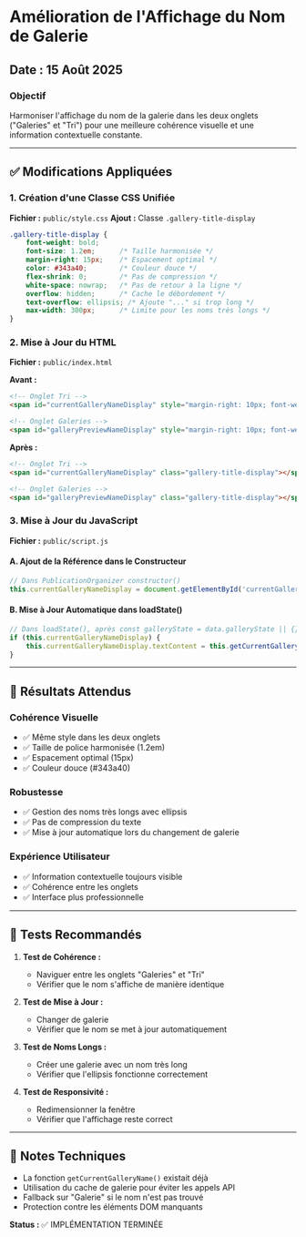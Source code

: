 # Amélioration de l'Affichage du Nom de Galerie

## Date : 15 Août 2025

### Objectif
Harmoniser l'affichage du nom de la galerie dans les deux onglets ("Galeries" et "Tri") pour une meilleure cohérence visuelle et une information contextuelle constante.

---

## ✅ Modifications Appliquées

### 1. Création d'une Classe CSS Unifiée
**Fichier :** `public/style.css`
**Ajout :** Classe `.gallery-title-display`

```css
.gallery-title-display {
    font-weight: bold;
    font-size: 1.2em;      /* Taille harmonisée */
    margin-right: 15px;    /* Espacement optimal */
    color: #343a40;        /* Couleur douce */
    flex-shrink: 0;        /* Pas de compression */
    white-space: nowrap;   /* Pas de retour à la ligne */
    overflow: hidden;      /* Cache le débordement */
    text-overflow: ellipsis; /* Ajoute "..." si trop long */
    max-width: 300px;      /* Limite pour les noms très longs */
}
```

### 2. Mise à Jour du HTML
**Fichier :** `public/index.html`

**Avant :**
```html
<!-- Onglet Tri -->
<span id="currentGalleryNameDisplay" style="margin-right: 10px; font-weight: bold;"></span>

<!-- Onglet Galeries -->
<span id="galleryPreviewNameDisplay" style="margin-right: 10px; font-weight: bold; font-size: 1.2em;"></span>
```

**Après :**
```html
<!-- Onglet Tri -->
<span id="currentGalleryNameDisplay" class="gallery-title-display"></span>

<!-- Onglet Galeries -->
<span id="galleryPreviewNameDisplay" class="gallery-title-display"></span>
```

### 3. Mise à Jour du JavaScript
**Fichier :** `public/script.js`

#### A. Ajout de la Référence dans le Constructeur
```javascript
// Dans PublicationOrganizer constructor()
this.currentGalleryNameDisplay = document.getElementById('currentGalleryNameDisplay');
```

#### B. Mise à Jour Automatique dans loadState()
```javascript
// Dans loadState(), après const galleryState = data.galleryState || {};
if (this.currentGalleryNameDisplay) {
    this.currentGalleryNameDisplay.textContent = this.getCurrentGalleryName();
}
```

---

## 🎯 Résultats Attendus

### Cohérence Visuelle
- ✅ Même style dans les deux onglets
- ✅ Taille de police harmonisée (1.2em)
- ✅ Espacement optimal (15px)
- ✅ Couleur douce (#343a40)

### Robustesse
- ✅ Gestion des noms très longs avec ellipsis
- ✅ Pas de compression du texte
- ✅ Mise à jour automatique lors du changement de galerie

### Expérience Utilisateur
- ✅ Information contextuelle toujours visible
- ✅ Cohérence entre les onglets
- ✅ Interface plus professionnelle

---

## 🧪 Tests Recommandés

1. **Test de Cohérence :**
   - Naviguer entre les onglets "Galeries" et "Tri"
   - Vérifier que le nom s'affiche de manière identique

2. **Test de Mise à Jour :**
   - Changer de galerie
   - Vérifier que le nom se met à jour automatiquement

3. **Test de Noms Longs :**
   - Créer une galerie avec un nom très long
   - Vérifier que l'ellipsis fonctionne correctement

4. **Test de Responsivité :**
   - Redimensionner la fenêtre
   - Vérifier que l'affichage reste correct

---

## 📝 Notes Techniques

- La fonction `getCurrentGalleryName()` existait déjà
- Utilisation du cache de galerie pour éviter les appels API
- Fallback sur "Galerie" si le nom n'est pas trouvé
- Protection contre les éléments DOM manquants

**Status :** ✅ IMPLÉMENTATION TERMINÉE